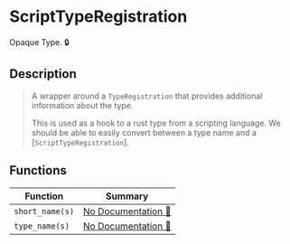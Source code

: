 # ScriptTypeRegistration

Opaque Type\. 🔒

## Description

>  A wrapper around a `TypeRegistration` that provides additional information about the type.
> 
>  This is used as a hook to a rust type from a scripting language. We should be able to easily convert between a type name and a [`ScriptTypeRegistration`].

## Functions

| Function | Summary |
| --- | --- |
| `short_name(s)` | [No Documentation 🚧](./scripttyperegistration/short_name.md) |
| `type_name(s)` | [No Documentation 🚧](./scripttyperegistration/type_name.md) |